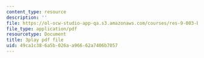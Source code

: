 ```yaml
---
content_type: resource
description: ''
file: https://ol-ocw-studio-app-qa.s3.amazonaws.com/courses/res-9-003-brains-minds-and-machines-summer-course-summer-2015/49ca1c386a5b026aa96662a7406b7057_7XvgBI2KV28.pdf
file_type: application/pdf
resourcetype: Document
title: 3play pdf file
uid: 49ca1c38-6a5b-026a-a966-62a7406b7057
---
```

